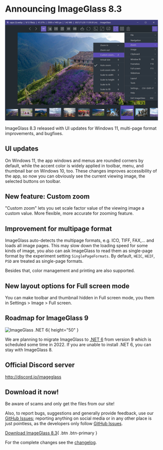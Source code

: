 # Announcing ImageGlass 8.3
![ImageGlass 8.3](https://github.com/ImageGlass/config/blob/main/screenshots/v8.3/8.3_1.jpg?raw=true)

ImageGlass 8.3 released with UI updates for Windows 11, multi-page format improvements, and bugfixes.

## UI updates
On Windows 11, the app windows and menus are rounded corners by default, while the accent color is widely applied in toolbar, menu, and thumbnail bar on Windows 10, too. These changes improves accessibility of the app, so now you can obviously see the current viewing image, the selected buttons on toolbar.


## New feature: Custom zoom
"Custom zoom" lets you set scale factor value of the viewing image a custom value. More flexible, more accurate for zooming feature.


## Improvement for multipage format
ImageGlass auto-detects the multipage formats, e.g. ICO, TIFF, FAX,... and loads all image pages. This may slow down the loading speed for some kinds of image, you also can ask ImageGlass to read them as single-page format by the experiment setting `SinglePageFormats`. By default, `HEIC`, `HEIF`, `PSD` are treated as single-page formats.

<Item key="SinglePageFormats" value="*.heic;*.heif;*.psd;" />

Besides that, color management and printing are also supported.


## New layout options for Full screen mode
You can make toolbar and thumbnail hidden in Full screen mode, you them in Settings > Image > Full screen.


## Roadmap for ImageGlass 9
![ImageGlass .NET 6](https://camo.githubusercontent.com/c66582a8272328b78111830b1a591b28833134cde390c393b6da86f9e3dd8f3e/68747470733a2f2f6b6f6e746578742e746563682f6170692f666c65782f6d65646961732f6f626a2d32323930){ height="50" }

We are planning to migrate ImageGlass to [.NET 6](https://devblogs.microsoft.com/dotnet/announcing-net-6/) from version 9 which is scheduled some time in 2022. If you are unable to install .NET 6, you can stay with ImageGlass 8.


## Official Discord server
http://discord.io/imageglass



## Download it now!
Be aware of scams and only get the files from our site! 

Also, to report bugs, suggestions and generally provide feedback, use our [GitHub Issues](https://github.com/d2phap/ImageGlass/issues); reporting anything on social media or in any other place is just pointless, as the developers only follow [GitHub Issues](https://github.com/d2phap/ImageGlass/issues).


[Download ImageGlass 8.3](https://imageglass.org/download){ .btn .btn-primary }


For the complete changes see the [changelog](https://github.com/d2phap/ImageGlass/releases/tag/8.3.11.21).

